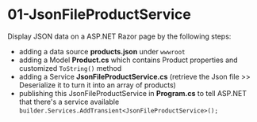 # 01-JsonFileProductService
Display JSON data on a ASP.NET Razor page by the following steps:
- adding a data source **products.json** under `wwwroot`
- adding a Model **Product.cs** which contains Product properties and customized `ToString()` method
- adding a Service **JsonFileProductService.cs** (retrieve the Json file >> Deserialize it to turn it into an array of products) 
- publishing this JsonFileProductService in **Program.cs** to tell ASP.NET that there's a service available 
  `builder.Services.AddTransient<JsonFileProductService>();`
